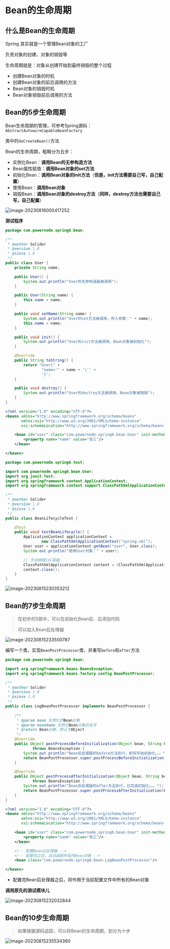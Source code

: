 # Bean的生命周期



## 什么是Bean的生命周期

Spring 其实就是一个管理Bean对象的工厂

负责对象的创建、对象的销毁等

生命周期就是：对象从创建开始到最终销毁的整个过程

- 创建Bean对象的时机
- 创建Bean对象的前后调用的方法
- Bean对象的销毁时机
- Bean对象销毁前后调用的方法



## Bean的5步生命周期

Bean生命周期的管理，可参考Spring源码：`AbstractAutowireCapableBeanFactory`

类中的`doCreateBean()`方法

Bean的生命周期，粗略分为五步：

- 实例化Bean：**调用Bean的无参构造方法**
- Bean属性赋值：**调用Bean对象的set方法**
- 初始化Bean：**调用Bean对象的init方法**（**但是，init方法需要自己写，自己配置**）
- 使用Bean：**调用Bean对象**
- 销毁Bean：**调用Bean对象的destroy方法**（**同样，destroy方法也需要自己写，自己配置**）

![image-20230816000417252](img/fiveStep_beanLifecycle.png)

**测试程序**

```java
package com.powernode.spring6.bean;

/**
 * @author Solider
 * @version 1.0
 * @since 1.0
 */
public class User {
    private String name;

    public User() {
        System.out.println("User的无参构造器被调用");
    }

    public User(String name) {
        this.name = name;
    }

    public void setName(String name) {
        System.out.println("User的set方法被调用，传入参数：" + name);
        this.name = name;
    }

    public void init() {
        System.out.println("User的init方法被调用，Bean对象被初始化");
    }

    @Override
    public String toString() {
        return "User{" +
                "name='" + name + '\'' +
                '}';
    }

    public void destroy() {
        System.out.println("User的destroy方法被调用，Bean对象被销毁");
    }
}
```

```xml
<?xml version="1.0" encoding="UTF-8"?>
<beans xmlns="http://www.springframework.org/schema/beans"
       xmlns:xsi="http://www.w3.org/2001/XMLSchema-instance"
       xsi:schemaLocation="http://www.springframework.org/schema/beans http://www.springframework.org/schema/beans/spring-beans.xsd">

    <bean id="user" class="com.powernode.spring6.bean.User" init-method="init" destroy-method="destroy">
        <property name="name" value="张三"/>
    </bean>

</beans>
```

```java
package com.powernode.spring6.test;

import com.powernode.spring6.bean.User;
import org.junit.Test;
import org.springframework.context.ApplicationContext;
import org.springframework.context.support.ClassPathXmlApplicationContext;

/**
 * @author Solider
 * @version 1.0
 * @since 1.0
 */
public class BeanLifecycleTest {

    @Test
    public void testBeanLifecycle() {
        ApplicationContext applicationContext =
                new ClassPathXmlApplicationContext("spring.xml");
        User user = applicationContext.getBean("user", User.class);
        System.out.println("使用User对象：" + user);

        // 手动销毁IoC容器
        ClassPathXmlApplicationContext context = (ClassPathXmlApplicationContext) applicationContext;
        context.close();
    }
}
```

![image-20230815230353212](img/liveStep_beanLifecycle_testResult.png)



## Bean的7步生命周期

> 在初步的5部中，可以在初始化Bean前、后添加代码
>
> 可以加入Bean后处理器

![image-20230815233500787](img/eightStep_beanLifecycle.png)

编写一个类，实现`BeanPostProcessor`类，并重写`before`和`after`方法

```java
package com.powernode.spring6.bean;

import org.springframework.beans.BeansException;
import org.springframework.beans.factory.config.BeanPostProcessor;

/**
 * @author Solider
 * @version 1.0
 * @since 1.0
 */
public class LogBeanPostProcessor implements BeanPostProcessor {
   
    /**
     * @param bean 实例化的Bean对象
     * @param beanName 实例化Bean对象的名字
     * @return Bean对象，默认为Object
     */
    @Override
    public Object postProcessBeforeInitialization(Object bean, String beanName)
            throws BeansException {
        System.out.println("Bean后处理器的before方法执行，即将开始初始化。。。");
        return BeanPostProcessor.super.postProcessBeforeInitialization(bean, beanName);
    }

    @Override
    public Object postProcessAfterInitialization(Object bean, String beanName)
            throws BeansException {
        System.out.println("Bean后处理器的after方法执行，已完成初始化。。。");
        return BeanPostProcessor.super.postProcessAfterInitialization(bean, beanName);
    }
}
```

```xml
<?xml version="1.0" encoding="UTF-8"?>
<beans xmlns="http://www.springframework.org/schema/beans"
       xmlns:xsi="http://www.w3.org/2001/XMLSchema-instance"
       xsi:schemaLocation="http://www.springframework.org/schema/beans http://www.springframework.org/schema/beans/spring-beans.xsd">

    <bean id="user" class="com.powernode.spring6.bean.User" init-method="init" destroy-method="destroy">
        <property name="name" value="张三"/>
    </bean>

    <!-- 配置Bean后处理器 -->
    <!-- 配置完之后，自动适配所有的Bean对象 -->
    <bean class="com.powernode.spring6.bean.LogBeanPostProcessor"/>

</beans>
```

- 配置完Bean后处理器之后，将作用于当前配置文件中所有的Bean对象



**调用原先的测试模块儿**

![image-20230815232032844](img/eightStep_beanLifecycle_testResult.png)



## Bean的10步生命周期

> 如果根据源码追踪，可以将Bean的生命周期，划分为十步

![image-20230815235534360](img/tenStep_beanLifecycle.png)
